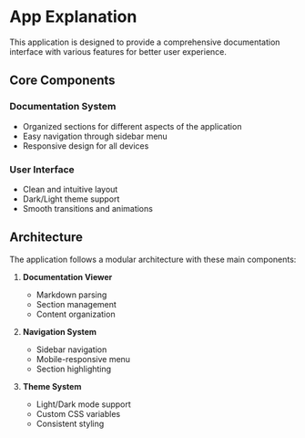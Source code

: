 # App Explanation

This application is designed to provide a comprehensive documentation interface with various features for better user experience.

## Core Components

### Documentation System

- Organized sections for different aspects of the application
- Easy navigation through sidebar menu
- Responsive design for all devices

### User Interface

- Clean and intuitive layout
- Dark/Light theme support
- Smooth transitions and animations

## Architecture

The application follows a modular architecture with these main components:

1. **Documentation Viewer**

   - Markdown parsing
   - Section management
   - Content organization

2. **Navigation System**

   - Sidebar navigation
   - Mobile-responsive menu
   - Section highlighting

3. **Theme System**
   - Light/Dark mode support
   - Custom CSS variables
   - Consistent styling
